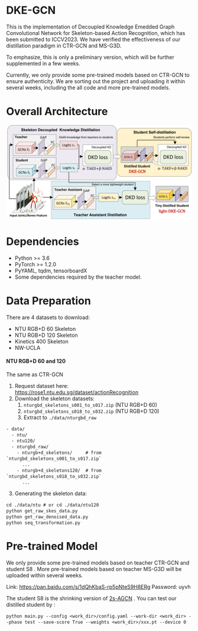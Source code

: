 # DKE-GCN

This is the implementation of Decoupled Knowledge Emedded Graph Convolutional Network for Skeleton-based Action Recognition, which has been submitted to ICCV2023. We have verified the effectiveness of our distillation paradigm in CTR-GCN and MS-G3D.

To emphasize, this is only a preliminary version, which will be further supplemented in a few weeks.

Currently, we only provide some pre-trained models based on CTR-GCN to ensure authenticity.  We are sorting out the project and uploading it within several weeks, including the all code and more pre-trained models.



# Overall Architecture

![](https://github.com/lya19971103/DKE-GCN/blob/main/OA.png)

# Dependencies

+ Python >= 3.6
+ PyTorch >= 1.2.0
+ PyYAML, tqdm, tensorboardX
+ Some dependencies required by the teacher model.

# Data Preparation

There are 4 datasets to download:

- NTU RGB+D 60 Skeleton
- NTU RGB+D 120 Skeleton
- Kinetics 400 Skeleton
- NW-UCLA

#### NTU RGB+D 60 and 120 

The same as CTR-GCN

1. Request dataset here: https://rose1.ntu.edu.sg/dataset/actionRecognition
2. Download the skeleton datasets:
   1. `nturgbd_skeletons_s001_to_s017.zip` (NTU RGB+D 60)
   2. `nturgbd_skeletons_s018_to_s032.zip` (NTU RGB+D 120)
   3. Extract  to `./data/nturgbd_raw`

```
- data/
  - ntu/
  - ntu120/
  - nturgbd_raw/
    - nturgb+d_skeletons/     # from `nturgbd_skeletons_s001_to_s017.zip`
      ...
    - nturgb+d_skeletons120/  # from `nturgbd_skeletons_s018_to_s032.zip`
      ...
```

3. Generating the skeleton data:

```
cd ./data/ntu # or cd ./data/ntu120
python get_raw_skes_data.py
python get_raw_denoised_data.py
python seq_transformation.py
```

# Pre-trained Model

We only provide some pre-trained models based on teacher CTR-GCN and student S8 .  More pre-trained models based on teacher MS-G3D will be uploaded  within several weeks.  

Link: https://pan.baidu.com/s/1dQhKbaS-rp5pNteS9H8ERg 
Password: uyvh

The student S8 is the shrinking version of [2s-AGCN](https://github.com/lshiwjx/2s-AGCN) . You can test our distilled student  by :

```
python main.py --config <work_dir>/config.yaml --work-dir <work_dir> --phase test --save-score True --weights <work_dir>/xxx.pt --device 0
```

